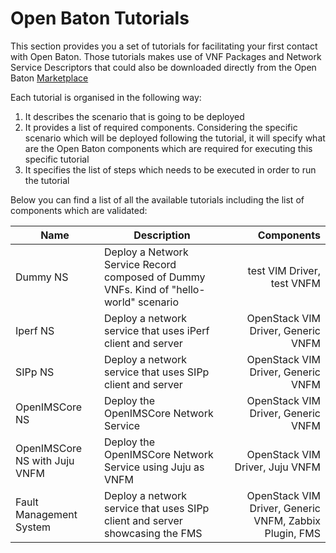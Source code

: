 # Open Baton Tutorials

This section provides you a set of tutorials for facilitating your first contact with Open Baton. Those tutorials makes use of VNF Packages and Network Service Descriptors that could also be downloaded directly from the Open Baton [Marketplace]

Each tutorial is organised in the following way: 

1. It describes the scenario that is going to be deployed
2. It provides a list of required components. Considering the specific scenario which will be deployed following the tutorial, it will specify what are the Open Baton components which are required for executing this specific tutorial
3. It specifies the list of steps which needs to be executed in order to run the tutorial

Below you can find a list of all the available tutorials including the list of components which are validated: 


| Name           | Description                            |  Components  |        
|----------------|----------------------------------------|-------------:|
| Dummy NS       | Deploy a Network Service Record composed of Dummy VNFs. Kind of "hello-world" scenario  |   test VIM Driver, test VNFM |
| Iperf NS       | Deploy a network service that uses iPerf client and server    |   OpenStack VIM Driver, Generic VNFM |
| SIPp  NS       | Deploy a network service that uses SIPp client and server  |   OpenStack VIM Driver, Generic VNFM |
| OpenIMSCore NS | Deploy the OpenIMSCore Network Service |   OpenStack VIM Driver, Generic VNFM |
| OpenIMSCore NS with Juju VNFM      |   Deploy the OpenIMSCore Network Service using Juju as VNFM   |   OpenStack VIM Driver, Juju VNFM |
| Fault Management System      |  Deploy a network service that uses SIPp client and server showcasing the FMS    |   OpenStack VIM Driver, Generic VNFM, Zabbix Plugin, FMS |




[Marketplace]: http://marketplace.openbaton.org
